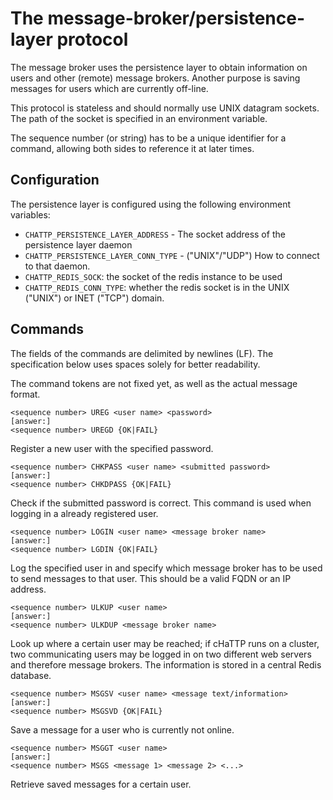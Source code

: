 # The message-broker/persistence-layer protocol

The message broker uses the persistence layer to obtain information
on users and other (remote) message brokers. Another purpose is saving messages
for users which are currently off-line.

This protocol is stateless and should normally use UNIX datagram sockets. The path of
the socket is specified in an environment variable.

The sequence number (or string) has to be a unique identifier for a command, allowing
both sides to reference it at later times.

## Configuration

The persistence layer is configured using the following environment variables:

* `CHATTP_PERSISTENCE_LAYER_ADDRESS` - The socket address of the persistence layer daemon
* `CHATTP_PERSISTENCE_LAYER_CONN_TYPE` - ("UNIX"/"UDP") How to connect to that daemon.
* `CHATTP_REDIS_SOCK`: the socket of the redis instance to be used
* `CHATTP_REDIS_CONN_TYPE`: whether the redis socket is in the UNIX ("UNIX") or INET ("TCP") domain.

## Commands

The fields of the commands are delimited by newlines (LF). The specification below uses
spaces solely for better readability.

The command tokens are not fixed yet, as well as the actual message format.

    <sequence number> UREG <user name> <password>
    [answer:]
    <sequence number> UREGD {OK|FAIL}

Register a new user with the specified password.

    <sequence number> CHKPASS <user name> <submitted password>
    [answer:]
    <sequence number> CHKDPASS {OK|FAIL}


Check if the submitted password is correct. This command is used when logging in a already registered user.

    <sequence number> LOGIN <user name> <message broker name>
    [answer:]
    <sequence number> LGDIN {OK|FAIL}

Log the specified user in and specify which message broker has to be used to send messages to that user. This should
be a valid FQDN or an IP address.

    <sequence number> ULKUP <user name>
    [answer:]
    <sequence number> ULKDUP <message broker name>

Look up where a certain user may be reached; if cHaTTP runs on a cluster, two communicating users may be logged in
on two different web servers and therefore message brokers. The information is stored in a central Redis database.

    <sequence number> MSGSV <user name> <message text/information>
    [answer:]
    <sequence number> MSGSVD {OK|FAIL}

Save a message for a user who is currently not online.

    <sequence number> MSGGT <user name>
    [answer:]
    <sequence number> MSGS <message 1> <message 2> <...>

Retrieve saved messages for a certain user.

